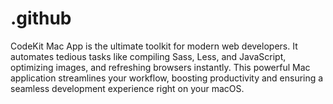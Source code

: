 # .github
CodeKit Mac App is the ultimate toolkit for modern web developers. It automates tedious tasks like compiling Sass, Less, and JavaScript, optimizing images, and refreshing browsers instantly. This powerful Mac application streamlines your workflow, boosting productivity and ensuring a seamless development experience right on your macOS.
